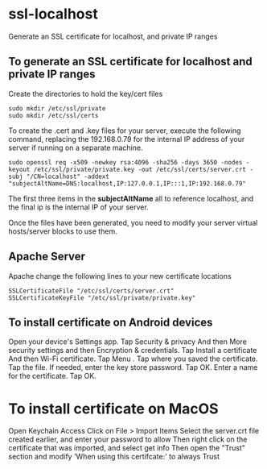 # ssl-localhost
Generate an SSL certificate for localhost, and private IP ranges


## To generate an SSL certificate for localhost and private IP ranges

Create the directories to hold the key/cert files
```
sudo mkdir /etc/ssl/private
sudo mkdir /etc/ssl/certs
```

To create the .cert and .key files for your server, execute the following command, replacing the 192.168.0.79 for the internal IP address of your server if running on a separate machine.

```
sudo openssl req -x509 -newkey rsa:4096 -sha256 -days 3650 -nodes -keyout /etc/ssl/private/private.key -out /etc/ssl/certs/server.crt -subj "/CN=localhost" -addext "subjectAltName=DNS:localhost,IP:127.0.0.1,IP:::1,IP:192.168.0.79"
```

The first three items in the **subjectAltName** all to reference localhost, and the final ip is the internal IP of your server.

Once the files have been generated, you need to modify your server virtual hosts/server blocks to use them.

## Apache Server
Apache change the following lines to your new certificate locations

```
SSLCertificateFile "/etc/ssl/certs/server.crt"
SSLCertificateKeyFile "/etc/ssl/private/private.key"
```

## To install certificate on Android devices

Open your device's Settings app.
Tap Security & privacy And then More security settings and then Encryption & credentials.
Tap Install a certificate And then Wi-Fi certificate.
Tap Menu .
Tap where you saved the certificate.
Tap the file.
If needed, enter the key store password. Tap OK.
Enter a name for the certificate.
Tap OK.


# To install certificate on MacOS

Open Keychain Access
Click on File > Import Items
Select the server.crt file created earlier, and enter your password to allow
Then right click on the certificate that was imported, and select get info
Then open the "Trust" section and modify 'When using this certifcate:' to always Trust
